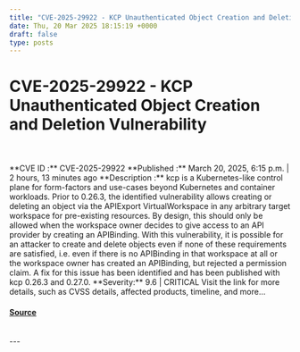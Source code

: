 ```yaml
---
title: "CVE-2025-29922 - KCP Unauthenticated Object Creation and Deletion Vulnerability"
date: Thu, 20 Mar 2025 18:15:19 +0000
draft: false
type: posts
---
```

# CVE-2025-29922 - KCP Unauthenticated Object Creation and Deletion Vulnerability

<br/>

<br/>
**CVE ID :** CVE-2025-29922  
**Published :** March 20, 2025, 6:15 p.m. | 2 hours, 13 minutes ago  
**Description :** kcp is a Kubernetes-like control plane for form-factors and use-cases beyond Kubernetes and container workloads. Prior to 0.26.3, the identified vulnerability allows creating or deleting an object via the APIExport VirtualWorkspace in any arbitrary target workspace for pre-existing resources. By design, this should only be allowed when the workspace owner decides to give access to an API provider by creating an APIBinding. With this vulnerability, it is possible for an attacker to create and delete objects even if none of these requirements are satisfied, i.e. even if there is no APIBinding in that workspace at all or the workspace owner has created an APIBinding, but rejected a permission claim. A fix for this issue has been identified and has been published with kcp 0.26.3 and 0.27.0.  
**Severity:** 9.6 | CRITICAL  
Visit the link for more details, such as CVSS details, affected products, timeline, and more...

#### [Source](https://cvefeed.io/vuln/detail/CVE-2025-29922)

<br/>
---
